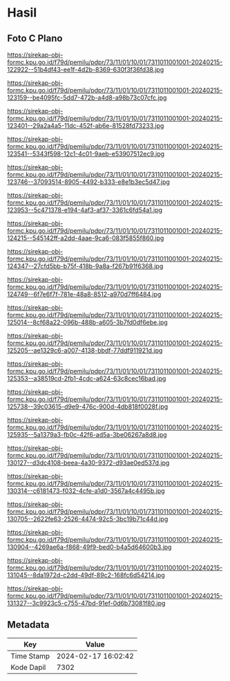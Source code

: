 # Hasil

## Foto C Plano

https://sirekap-obj-formc.kpu.go.id/f79d/pemilu/pdpr/73/11/01/10/01/7311011001001-20240215-122922--51b4df43-ee1f-4d2b-8369-630f3f36fd38.jpg

https://sirekap-obj-formc.kpu.go.id/f79d/pemilu/pdpr/73/11/01/10/01/7311011001001-20240215-123159--be4095fc-5dd7-472b-a4d8-a98b73c07cfc.jpg

https://sirekap-obj-formc.kpu.go.id/f79d/pemilu/pdpr/73/11/01/10/01/7311011001001-20240215-123401--29a2a4a5-11dc-452f-ab6e-81528fd73233.jpg

https://sirekap-obj-formc.kpu.go.id/f79d/pemilu/pdpr/73/11/01/10/01/7311011001001-20240215-123541--5343f598-12c1-4c01-9aeb-e53907512ec9.jpg

https://sirekap-obj-formc.kpu.go.id/f79d/pemilu/pdpr/73/11/01/10/01/7311011001001-20240215-123746--37093514-8905-4492-b333-e8e1b3ec5d47.jpg

https://sirekap-obj-formc.kpu.go.id/f79d/pemilu/pdpr/73/11/01/10/01/7311011001001-20240215-123953--5c471378-e194-4af3-af37-3361c6fd54a1.jpg

https://sirekap-obj-formc.kpu.go.id/f79d/pemilu/pdpr/73/11/01/10/01/7311011001001-20240215-124215--545142ff-a2dd-4aae-9ca6-083f5855f860.jpg

https://sirekap-obj-formc.kpu.go.id/f79d/pemilu/pdpr/73/11/01/10/01/7311011001001-20240215-124347--27cfd5bb-b75f-418b-9a8a-f267b91f6368.jpg

https://sirekap-obj-formc.kpu.go.id/f79d/pemilu/pdpr/73/11/01/10/01/7311011001001-20240215-124749--6f7e6f7f-781e-48a8-8512-a970d7ff6484.jpg

https://sirekap-obj-formc.kpu.go.id/f79d/pemilu/pdpr/73/11/01/10/01/7311011001001-20240215-125014--8cf68a22-096b-488b-a605-3b7fd0df6ebe.jpg

https://sirekap-obj-formc.kpu.go.id/f79d/pemilu/pdpr/73/11/01/10/01/7311011001001-20240215-125205--ae1329c6-a007-4138-bbdf-77ddf911921d.jpg

https://sirekap-obj-formc.kpu.go.id/f79d/pemilu/pdpr/73/11/01/10/01/7311011001001-20240215-125353--a38519cd-2fb1-4cdc-a624-63c8cec16bad.jpg

https://sirekap-obj-formc.kpu.go.id/f79d/pemilu/pdpr/73/11/01/10/01/7311011001001-20240215-125738--39c03615-d9e9-476c-900d-4db818f0028f.jpg

https://sirekap-obj-formc.kpu.go.id/f79d/pemilu/pdpr/73/11/01/10/01/7311011001001-20240215-125935--5a1379a3-fb0c-42f6-ad5a-3be06267a8d8.jpg

https://sirekap-obj-formc.kpu.go.id/f79d/pemilu/pdpr/73/11/01/10/01/7311011001001-20240215-130127--d3dc4108-beea-4a30-9372-d93ae0ed537d.jpg

https://sirekap-obj-formc.kpu.go.id/f79d/pemilu/pdpr/73/11/01/10/01/7311011001001-20240215-130314--c6181473-f032-4cfe-a1d0-3567a4c4495b.jpg

https://sirekap-obj-formc.kpu.go.id/f79d/pemilu/pdpr/73/11/01/10/01/7311011001001-20240215-130705--2622fe63-2526-4474-92c5-3bc19b71c44d.jpg

https://sirekap-obj-formc.kpu.go.id/f79d/pemilu/pdpr/73/11/01/10/01/7311011001001-20240215-130904--4269ae6a-f868-49f9-bed0-b4a5d64600b3.jpg

https://sirekap-obj-formc.kpu.go.id/f79d/pemilu/pdpr/73/11/01/10/01/7311011001001-20240215-131045--8da1972d-c2dd-49df-89c2-168fc6d54214.jpg

https://sirekap-obj-formc.kpu.go.id/f79d/pemilu/pdpr/73/11/01/10/01/7311011001001-20240215-131327--3c9923c5-c755-47bd-91ef-0d6b73081f80.jpg


## Metadata

| Key        | Value               |
| ---------- | ------------------- |
| Time Stamp | 2024-02-17 16:02:42 |
| Kode Dapil | 7302                |



